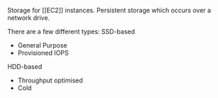 Storage for [[EC2]] instances. Persistent storage which occurs over a network drive.

There are a few different types:
SSD-based
- General Purpose
- Provisioned IOPS

HDD-based
- Throughput optimised
- Cold